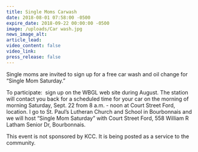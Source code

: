 ```yaml
---
title: Single Moms Carwash
date: 2018-08-01 07:58:00 -0500
expire_date: 2018-09-22 00:00:00 -0500
image: /uploads/Car wash.jpg
news_image_alt:
article_lead:
video_content: false
video_link:
press_release: false
---
```


Single moms are invited to sign up for a free car wash and oil change for “Single Mom Saturday.”

To participate:  sign up on the WBGL web site during August. The station will contact you back for a scheduled time for your car on the morning of morning Saturday, Sept. 22 from 8 a.m. - noon at Court Street Ford, location. I go to St. Paul’s Lutheran Church and School in Bourbonnais and we will host “Single Mom Saturday” with Court Street Ford, 558 William R Latham Senior Dr, Bourbonnais.

This event is not sponsored by KCC. It is being posted as a service to the community.